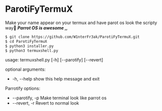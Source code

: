 # ParotiFyTermuX
Make your name appear on your  termux and have parot os look the  scripty way:ghost:
***Parrot OS is awesome ,,***
```bash
$ git clone https://github.com/W1nterFr3ak/ParotiFyTermuX.git
$ cd ParotiFyTermuX
$ python3 installer.py
$ python3 termuxshell.py
```
usage: termuxshell.py [-h] [--parotify] [--revert]

optional arguments:
  * -h, --help      show this help message and exit

Parrotify options:

  * --parotify, -p  Make terminal look like parrot os
  * --revert, -r    Revert to normal look

